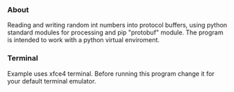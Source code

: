 ### About
Reading and writing random int numbers into protocol buffers, using python standard modules for processing and pip "protobuf" module. The program is intended to work with a python virtual enviroment.
### Terminal
Example uses xfce4 terminal. Before running this program change it for your default terminal emulator.
